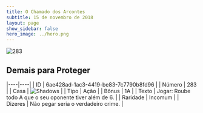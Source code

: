 ```yaml
---
title: O Chamado dos Arcontes
subtitle: 15 de novembro de 2018
layout: page
show_sidebar: false
hero_image: ../hero.png
---
```


![283](https://cdn.keyforgegame.com/media/card_front/pt/341_283_J93HJ73F4PMQ_pt.png)

## Demais para Proteger

|----|----|
| ID | 6ae428ad-1ac3-4419-be83-7c7790b8fd96 |
| Número | 283 |
| Casa | ![Shadows](https://archonarcana.com/images/thumb/e/ee/Shadows.png/22px-Shadows.png "Sombras") |
| Tipo | Ação |
| Bônus | 1A |
| Texto | Jogar: Roube todo A que o seu oponente tiver além de 6. |
| Raridade | Incomum |
| Dizeres | Não pegar seria o verdadeiro crime. |
